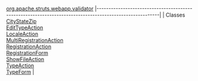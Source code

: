 [org.apache.struts.webapp.validator](../../../../../org/apache/struts/webapp/validator/package-summary.html.md)
|--------------------------------------------------------------------------------------------------------|
| Classes                                                                                                
  [CityStateZip](CityStateZip.html.md "class in org.apache.struts.webapp.validator")                        
  [EditTypeAction](EditTypeAction.html.md "class in org.apache.struts.webapp.validator")                    
  [LocaleAction](LocaleAction.html.md "class in org.apache.struts.webapp.validator")                        
  [MultiRegistrationAction](MultiRegistrationAction.html.md "class in org.apache.struts.webapp.validator")  
  [RegistrationAction](RegistrationAction.html.md "class in org.apache.struts.webapp.validator")            
  [RegistrationForm](RegistrationForm.html.md "class in org.apache.struts.webapp.validator")                
  [ShowFileAction](ShowFileAction.html.md "class in org.apache.struts.webapp.validator")                    
  [TypeAction](TypeAction.html.md "class in org.apache.struts.webapp.validator")                            
  [TypeForm](TypeForm.html.md "class in org.apache.struts.webapp.validator")                                |


